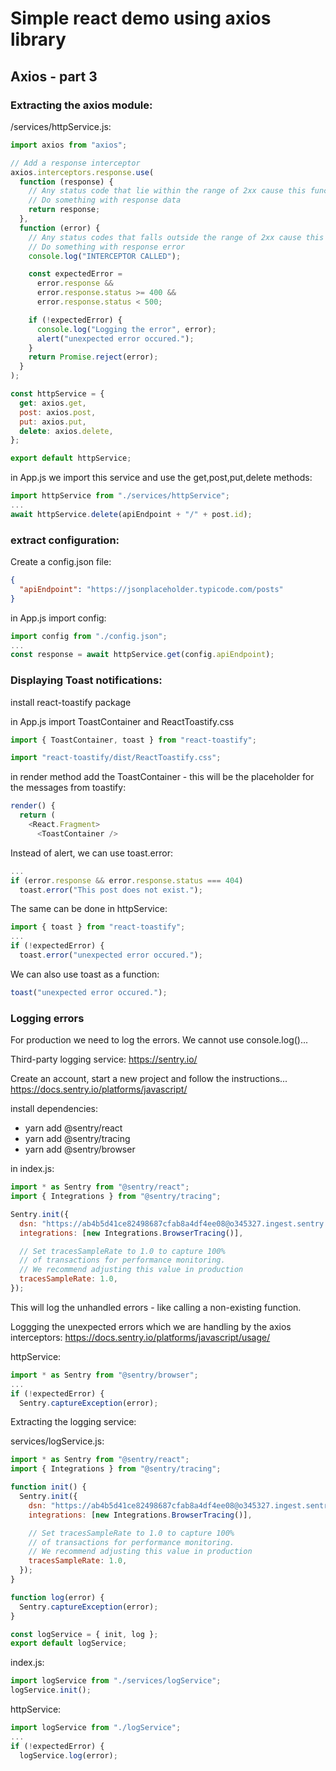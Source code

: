 # Simple react demo using axios library

## Axios - part 3

### Extracting the axios module:

/services/httpService.js:
```javascript
import axios from "axios";

// Add a response interceptor
axios.interceptors.response.use(
  function (response) {
    // Any status code that lie within the range of 2xx cause this function to trigger
    // Do something with response data
    return response;
  },
  function (error) {
    // Any status codes that falls outside the range of 2xx cause this function to trigger
    // Do something with response error
    console.log("INTERCEPTOR CALLED");

    const expectedError =
      error.response &&
      error.response.status >= 400 &&
      error.response.status < 500;

    if (!expectedError) {
      console.log("Logging the error", error);
      alert("unexpected error occured.");
    }
    return Promise.reject(error);
  }
);

const httpService = {
  get: axios.get,
  post: axios.post,
  put: axios.put,
  delete: axios.delete,
};

export default httpService;
```

in App.js we import this service and use the get,post,put,delete methods:
```javascript
import httpService from "./services/httpService";
...
await httpService.delete(apiEndpoint + "/" + post.id);
```

### extract configuration:

Create a config.json file:
```json
{
  "apiEndpoint": "https://jsonplaceholder.typicode.com/posts"
}
```

in App.js import config:
```javascript
import config from "./config.json";
...
const response = await httpService.get(config.apiEndpoint);
```

### Displaying Toast notifications:

install react-toastify package

in App.js import ToastContainer and ReactToastify.css
```javascript 
import { ToastContainer, toast } from "react-toastify";

import "react-toastify/dist/ReactToastify.css";
```

in render method add the ToastContainer - this will be the placeholder for the messages from toastify:
```javascript
render() {
  return (
    <React.Fragment>
      <ToastContainer />
```

Instead of alert, we can use toast.error:
```javascript
...
if (error.response && error.response.status === 404)
  toast.error("This post does not exist.");
```

The same can be done in httpService:
```javascript
import { toast } from "react-toastify";
...
if (!expectedError) {
  toast.error("unexpected error occured.");
```

We can also use toast as a function:
```javascript
toast("unexpected error occured.");
```

### Logging errors
For production we need to log the errors. We cannot use console.log()...

Third-party logging service: https://sentry.io/

Create an account, start a new project and follow the instructions...
https://docs.sentry.io/platforms/javascript/

install dependencies:

- yarn add @sentry/react 
- yarn add @sentry/tracing
- yarn add @sentry/browser

in index.js:
```javascript
import * as Sentry from "@sentry/react";
import { Integrations } from "@sentry/tracing";

Sentry.init({
  dsn: "https://ab4b5d41ce82498687cfab8a4df4ee08@o345327.ingest.sentry.io/6082573",
  integrations: [new Integrations.BrowserTracing()],

  // Set tracesSampleRate to 1.0 to capture 100%
  // of transactions for performance monitoring.
  // We recommend adjusting this value in production
  tracesSampleRate: 1.0,
});
```
This will log the unhandled errors - like calling a non-existing function.


Loggging the unexpected errors which we are handling by the axios interceptors: https://docs.sentry.io/platforms/javascript/usage/

httpService:
```javascript
import * as Sentry from "@sentry/browser";
...
if (!expectedError) {
  Sentry.captureException(error);
```

Extracting the logging service: 

services/logService.js:
```javascript
import * as Sentry from "@sentry/react";
import { Integrations } from "@sentry/tracing";

function init() {
  Sentry.init({
    dsn: "https://ab4b5d41ce82498687cfab8a4df4ee08@o345327.ingest.sentry.io/6082573",
    integrations: [new Integrations.BrowserTracing()],

    // Set tracesSampleRate to 1.0 to capture 100%
    // of transactions for performance monitoring.
    // We recommend adjusting this value in production
    tracesSampleRate: 1.0,
  });
}

function log(error) {
  Sentry.captureException(error);
}

const logService = { init, log };
export default logService;
```

index.js:
```javascript
import logService from "./services/logService";
logService.init();
```

httpService:
```javascript
import logService from "./logService";
...
if (!expectedError) {
  logService.log(error);
```
